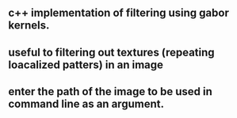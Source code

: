 ## c++ implementation of filtering using gabor kernels.
## useful to filtering out textures (repeating loacalized patters) in an image
## enter the path of the image to be used in command line as an argument.